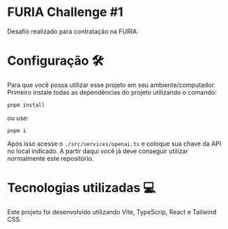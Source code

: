 # FURIA Challenge #1
Desafio realizado para contratação na FURIA.

# Configuração :hammer_and_wrench:
Para que você possa utilizar esse projeto em seu ambiente/computador.
Primeiro instale todas as dependências do projeto utilizando o comando:
```
pnpm install
```
ou use:
```
pnpm i
```
Após isso acesse o `./src/services/openai.ts` e coloque sua chave da API no local indicado. A partir daqui você já deve conseguir utilizar normalmente este repositório.

# Tecnologias utilizadas :computer:
Este projeto foi desenvolvido utilizando Vite, TypeScrip, React e Tailwind CSS.
